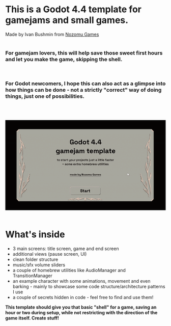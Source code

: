 # This is a Godot 4.4 template for gamejams and small games.
Made by Ivan Bushmin from [Nozomu Games](https://nozomugames.com/)
<br /><br />
### For gamejam lovers, this will help save those sweet first hours and let you make the game, skipping the shell.
<br />

### For Godot newcomers, I hope this can also act as a glimpse into how things can be done - not a strictly "correct" way of doing things, just one of possibilities.

<br /><br />

![Template showcase](showcase.gif)
<br /><br />
# What's inside

- 3 main screens: title screen, game and end screen
- additional views (pause screen, UI)
- clean folder structure
- music/sfx volume sliders 
- a couple of homebrew utilities like AudioManager and TransitionManager
- an example character with some animations, movement and even barking - mainly to showcase some code structure/architecture patterns I use
- a couple of secrets hidden in code - feel free to find and use them!

**This template should give you that basic "shell" for a game, saving an hour or two during setup, while not restricting with the direction of the game itself. Create stuff!**